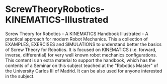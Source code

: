# ScrewTheoryRobotics-KINEMATICS-Illustrated
Screw Theory for Robotics - A KINEMATICS Handbook Illustrated - A practical approach for modern Robot Mechanics.
This a collection of EXAMPLES, EXERCISES and SIMULATIONS to understand better the basics of Screw Theory for Robotics. It is focused on KINEMATICS (i.e. forward, inverse, differential) for very well known robot mechanics configurations.
This content is an extra material to support the handbook, which has the contents of a Seminar on this subject teached at the "Robotics Master" of the University Carlos III of Madrid. It can be also used for anyone interested in the subject.
